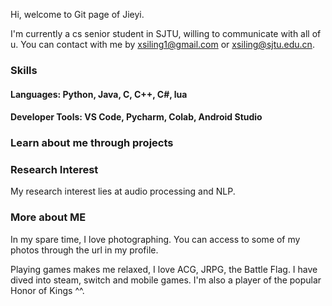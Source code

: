 Hi, welcome to Git page of Jieyi.

I'm currently a cs senior student in SJTU, willing to communicate with all of u. You can contact with me by xsiling1@gmail.com or xsiling@sjtu.edu.cn.
### Skills
#### Languages: Python, Java, C, C++, C\#, lua
#### Developer Tools: VS Code, Pycharm, Colab, Android Studio


### Learn about me through projects



### Research Interest
My research interest lies at audio processing and NLP.


### More about ME
In my spare time, I love photographing. You can access to some of my photos through the url in my profile. 

Playing games makes me relaxed, I love ACG, JRPG, the Battle Flag. I have dived into steam, switch and mobile games. I'm also a player of the popular Honor of Kings ^^.

